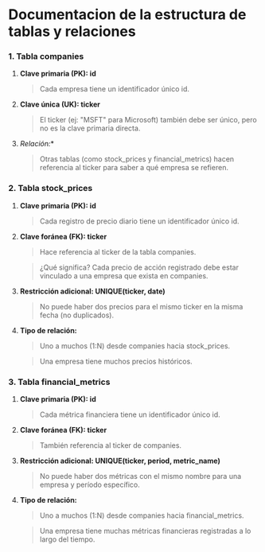# Documentacion de la estructura de tablas y relaciones

### 1. Tabla companies
   
1. **Clave primaria (PK): id**

	> Cada empresa tiene un identificador único id.

2. **Clave única (UK): ticker**

	> El ticker (ej: "MSFT" para Microsoft) también debe ser único, pero no es la clave primaria directa.

3. *Relación:**

	> Otras tablas (como stock_prices y financial_metrics) hacen referencia al ticker para saber a qué empresa se refieren.


### 2. Tabla stock_prices

1. **Clave primaria (PK): id**

	> Cada registro de precio diario tiene un identificador único id.

2. **Clave foránea (FK): ticker**

	> Hace referencia al ticker de la tabla companies.

	> ¿Qué significa? Cada precio de acción registrado debe estar vinculado a una empresa que exista en companies.

3. **Restricción adicional: UNIQUE(ticker, date)**

	> No puede haber dos precios para el mismo ticker en la misma fecha (no duplicados).
	
4. **Tipo de relación:**

    > Uno a muchos (1:N) desde companies hacia stock_prices.

    > Una empresa tiene muchos precios históricos.


### 3. Tabla financial_metrics

1. **Clave primaria (PK): id**

	> Cada métrica financiera tiene un identificador único id.

2. **Clave foránea (FK): ticker**

	> También referencia al ticker de companies.

3. **Restricción adicional: UNIQUE(ticker, period, metric_name)**

	> No puede haber dos métricas con el mismo nombre para una empresa y período específico.

4. **Tipo de relación:**

	> Uno a muchos (1:N) desde companies hacia financial_metrics.

	> Una empresa tiene muchas métricas financieras registradas a lo largo del tiempo.
